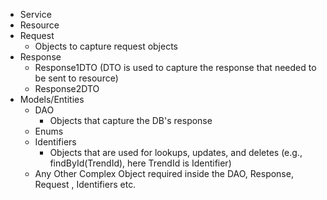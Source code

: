 - Service
- Resource
- Request
    - Objects to capture request objects
- Response
    - Response1DTO (DTO is used to capture the response that needed to be sent to resource)
    - Response2DTO
- Models/Entities
    - DAO 
        - Objects that capture the DB's response
    - Enums
    - Identifiers
        - Objects that are used for lookups, updates, and deletes (e.g., findById(TrendId), here TrendId is Identifier)
    - Any Other Complex Object required inside the DAO, Response, Request , Identifiers etc.